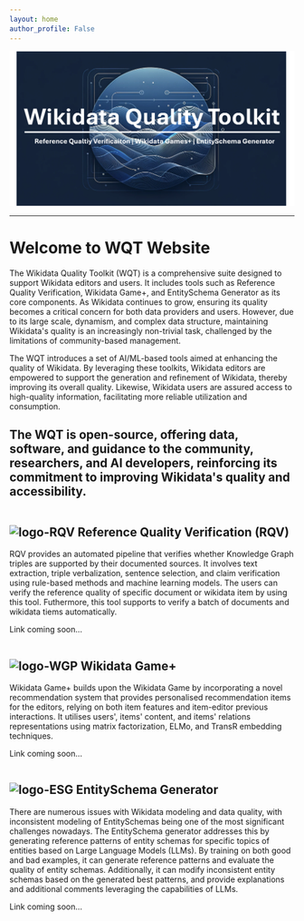 ```yaml
---
layout: home
author_profile: False
---
```

![WQT_main](assets/images/WQT_logo_2.png)

---
# Welcome to WQT Website

The Wikidata Quality Toolkit (WQT) is a comprehensive suite designed to support Wikidata editors and users. It includes tools such as Reference Quality Verification, Wikidata Game+, and EntitySchema Generator as its core components. As Wikidata continues to grow, ensuring its quality becomes a critical concern for both data providers and users. However, due to its large scale, dynamism, and complex data structure, maintaining Wikidata's quality is an increasingly non-trivial task, challenged by the limitations of community-based management.

The WQT introduces a set of AI/ML-based tools aimed at enhancing the quality of Wikidata. By leveraging these toolkits, Wikidata editors are empowered to support the generation and refinement of Wikidata, thereby improving its overall quality. Likewise, Wikidata users are assured access to high-quality information, facilitating more reliable utilization and consumption.

The WQT is open-source, offering data, software, and guidance to the community, researchers, and AI developers, reinforcing its commitment to improving Wikidata's quality and accessibility.
---

<div class="row">
  <div class="column">
    <h2>  <img src="https://king-s-knowledge-graph-lab.github.io/WikidataQualityToolkit/assets/images/logo_RQV.jpg" width="100" height="100" alt="logo-RQV"> Reference Quality Verification (RQV)</h2>
    <div class="content">
      <p>RQV provides an automated pipeline that verifies whether Knowledge Graph triples are supported by their documented sources. It involves text extraction, triple verbalization, sentence selection, and claim verification using rule-based methods and machine learning models. The users can verify the reference quality of specific document or wikidata item by using this tool. Futhermore, this tool supports to verify a batch of documents and wikidata tiems automatically. </p>
      <p> Link coming soon… </p>
    </div>
  </div>
  
  <div class="column">
    <h2><img src="https://king-s-knowledge-graph-lab.github.io/WikidataQualityToolkit/assets/images/logo_wikidatagame+.jpg" width="100" height="100" alt="logo-WGP"> Wikidata Game+</h2>
    <p>Wikidata Game+ builds upon the Wikidata Game by incorporating a novel recommendation system that provides personalised recommendation items for the editors, relying on both item features and item-editor previous interactions. It utilises users', items' content, and items' relations representations using matrix factorization, ELMo, and TransR embedding techniques. </p>
    <p> Link coming soon… </p>
   
  </div>
  
  <div class="column">
    <h2> <img src="https://king-s-knowledge-graph-lab.github.io/WikidataQualityToolkit/assets/images/logo_EntitySchemaGenerator.jpg" width="100" height="100" alt="logo-ESG"> EntitySchema Generator</h2>
    <p>There are numerous issues with Wikidata modeling and data quality, with inconsistent modeling of EntitySchemas being one of the most significant challenges nowadays. The EntitySchema generator addresses this by generating reference patterns of entity schemas for specific topics of entities based on Large Language Models (LLMs). By training on both good and bad examples, it can generate reference patterns and evaluate the quality of entity schemas. Additionally, it can modify inconsistent entity schemas based on the generated best patterns, and provide explanations and additional comments leveraging the capabilities of LLMs. </p>
    <p> Link coming soon… </p>

  </div>
</div>
